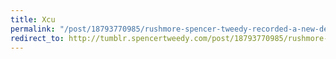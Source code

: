```yaml
---
title: Xcu
permalink: "/post/18793770985/rushmore-spencer-tweedy-recorded-a-new-demo"
redirect_to: http://tumblr.spencertweedy.com/post/18793770985/rushmore-spencer-tweedy-recorded-a-new-demo
---
```


